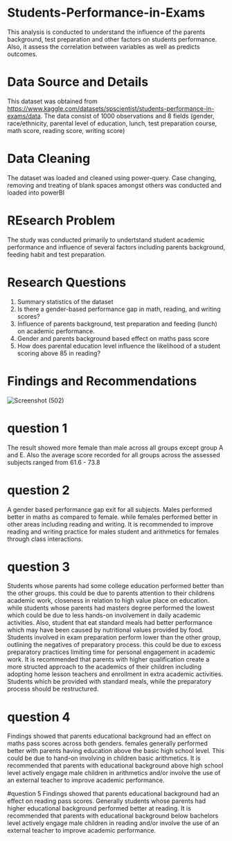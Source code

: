 # Students-Performance-in-Exams
This analysis is conducted to understand the influence of the parents background, test preparation and other factors on students performance. Also, it assess the correlation between variables as well as predicts outcomes.

# Data Source and Details
This dataset was obtained from https://www.kaggle.com/datasets/spscientist/students-performance-in-exams/data. The data consist of 1000 observations and 8 fields (gender,	race/ethnicity,	parental level of education, lunch, test preparation course, math score, reading score, writing score)

# Data Cleaning
The dataset was loaded and cleaned using power-query. Case changing, removing and treating of blank spaces amongst others was conducted and loaded into powerBI

# REsearch Problem
The study was conducted primarily to undertstand student academic performance and influence of several factors including parents background, feeding habit and test preparation.

# Research Questions
1. Summary statistics of the dataset
2. Is there a gender-based performance gap in math, reading, and writing scores?
3. Influence of parents background, test preparation and feeding (lunch) on academic performance.
4. Gender and parents background based effect on maths pass score
5. How does parental education level influence the likelihood of a student scoring above 85 in reading?

# Findings and Recommendations
![Screenshot (502)](https://github.com/user-attachments/assets/9d39e794-c1e6-409b-9c2c-f2c0b3cdbd77)

# question 1
The result showed more female than male across all groups except group A and E. Also the average score recorded for all groups across the assessed subjects ranged from 61.6 - 73.8

# question 2
A gender based performance gap exit for all subjects. Males performed better in maths as compared to female. while females performed better in other areas including reading and writing.
It is recommended to improve reading and writing practice for males student and arithmetics for females through class interactions.

# question 3
Students whose parents had some college education performed better than the other groups. this could be due to parents attention to their childrens academic work, closeness in relation to high value place on education. while students whose parents had masters degree performed the lowest which could be due to less hands-on involvement in  daily academic activities. Also, student that eat standard meals had better performance which may have been caused by nutritional values provided by food. Students involved in exam preparation perform lower than the other group, outlining the negatives of preparatory process. this could be due to excess preparatory practices limiting time for personal engagement in academic work.
It is recommended that parents with higher qualification create a more structed approach to the academics of their children including adopting home lesson teachers and enrollment in extra academic activities. Students which be provided with standard meals, while the preparatory process should be restructured.



# question 4
Findings showed that parents educational background had an effect on maths pass scores across both genders. females generally performed better with parents having education above the basic high school level. This could be due to hand-on involving in children basic arithmetics.
It is recommended that parents with educational background above high school level actively engage male children in arithmetics and/or involve the use of an external teacher to improve academic performance.

#question 5
Findings showed that parents educational background had an effect on reading pass scores. Generally students whose parents had higher educational background performed better at reading. 
It is recommended that parents with educational background below bachelors level actively engage male children in reading and/or involve the use of an external teacher to improve academic performance.

